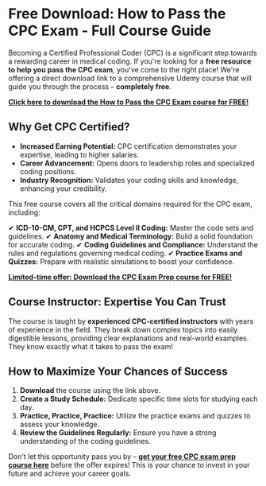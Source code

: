 # Free Download: How to Pass the CPC Exam - Full Course Guide

Becoming a Certified Professional Coder (CPC) is a significant step towards a rewarding career in medical coding. If you're looking for a **free resource to help you pass the CPC exam**, you've come to the right place! We're offering a direct download link to a comprehensive Udemy course that will guide you through the process – **completely free**.

[**Click here to download the How to Pass the CPC Exam course for FREE!**](https://udemywork.com/how-to-pass-cpc-exam)

## Why Get CPC Certified?

- **Increased Earning Potential:** CPC certification demonstrates your expertise, leading to higher salaries.
- **Career Advancement:** Opens doors to leadership roles and specialized coding positions.
- **Industry Recognition:** Validates your coding skills and knowledge, enhancing your credibility.

This free course covers all the critical domains required for the CPC exam, including:

✔ **ICD-10-CM, CPT, and HCPCS Level II Coding:** Master the code sets and guidelines.
✔ **Anatomy and Medical Terminology:** Build a solid foundation for accurate coding.
✔ **Coding Guidelines and Compliance:** Understand the rules and regulations governing medical coding.
✔ **Practice Exams and Quizzes:** Prepare with realistic simulations to boost your confidence.

[**Limited-time offer: Download the CPC Exam Prep course for FREE!**](https://udemywork.com/how-to-pass-cpc-exam)

## Course Instructor: Expertise You Can Trust

The course is taught by **experienced CPC-certified instructors** with years of experience in the field. They break down complex topics into easily digestible lessons, providing clear explanations and real-world examples. They know exactly what it takes to pass the exam!

## How to Maximize Your Chances of Success

1. **Download** the course using the link above.
2. **Create a Study Schedule:** Dedicate specific time slots for studying each day.
3. **Practice, Practice, Practice:** Utilize the practice exams and quizzes to assess your knowledge.
4. **Review the Guidelines Regularly:** Ensure you have a strong understanding of the coding guidelines.

Don't let this opportunity pass you by – **[get your free CPC exam prep course here](https://udemywork.com/how-to-pass-cpc-exam)** before the offer expires! This is your chance to invest in your future and achieve your career goals.
